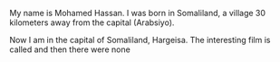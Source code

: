 My name is Mohamed Hassan. I was born in Somaliland, a village  30 kilometers away from the capital (Arabsiyo).

Now I am in the capital of Somaliland, Hargeisa. The interesting  film is called and then there were none